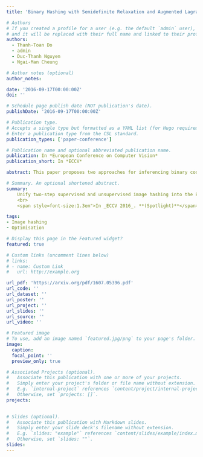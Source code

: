 ```yaml
---
title: 'Binary Hashing with Semidefinite Relaxation and Augmented Lagrangian'

# Authors
# If you created a profile for a user (e.g. the default `admin` user), write the username (folder name) here
# and it will be replaced with their full name and linked to their profile.
authors:
  - Thanh-Toan Do
  - admin
  - Duc-Thanh Nguyen
  - Ngai-Man Cheung

# Author notes (optional)
author_notes:

date: '2016-09-17T00:00:00Z'
doi: ''

# Schedule page publish date (NOT publication's date).
publishDate: '2016-09-17T00:00:00Z'

# Publication type.
# Accepts a single type but formatted as a YAML list (for Hugo requirements).
# Enter a publication type from the CSL standard.
publication_types: ['paper-conference']

# Publication name and optional abbreviated publication name.
publication: In *European Conference on Computer Vision*
publication_short: In *ECCV*

abstract: This paper proposes two approaches for inferencing binary codes in two-step (supervised, unsupervised) hashing. We first introduce an unified formulation for both supervised and unsupervised hashing. Then, we cast the learning of one bit as a Binary Quadratic Problem (BQP). We propose two approaches to solve BQP. In the first approach, we relax BQP as a semidefinite programming problem which its global optimum can be achieved. We theoretically prove that the objective value of the binary solution achieved by this approach is well bounded. In the second approach, we propose an augmented Lagrangian based approach to solve BQP directly without relaxing the binary constraint. Experimental results on three benchmark datasets show that our proposed methods compare favorably with the state of the art.

# Summary. An optional shortened abstract.
summary: 
    Unify two-step supervised and unsupervised image hashing into the Binary Quadratic Problem, then propose 2 solvers Semidefinite relaxation and Augmented Lagrangian
    <br> 
    <span style=font-size:1.3em">In _ECCV 2016_. **(Spotlight)**</span>

tags: 
- Image hashing
- Optimisation

# Display this page in the Featured widget?
featured: true

# Custom links (uncomment lines below)
# links:
# - name: Custom Link
#   url: http://example.org

url_pdf: 'https://arxiv.org/pdf/1607.05396.pdf'
url_code: ''
url_dataset: ''
url_poster: ''
url_project: ''
url_slides: ''
url_source: ''
url_video: ''

# Featured image
# To use, add an image named `featured.jpg/png` to your page's folder.
image:
  caption: 
  focal_point: ''
  preview_only: true

# Associated Projects (optional).
#   Associate this publication with one or more of your projects.
#   Simply enter your project's folder or file name without extension.
#   E.g. `internal-project` references `content/project/internal-project/index.md`.
#   Otherwise, set `projects: []`.
projects:
  

# Slides (optional).
#   Associate this publication with Markdown slides.
#   Simply enter your slide deck's filename without extension.
#   E.g. `slides: "example"` references `content/slides/example/index.md`.
#   Otherwise, set `slides: ""`.
slides: 
---
```


<!-- {{% callout note %}}
Click the _Cite_ button above to demo the feature to enable visitors to import publication metadata into their reference management software.
{{% /callout %}} -->

<!-- {{% callout note %}}
Create your slides in Markdown - click the _Slides_ button to check out the example.
{{% /callout %}} -->

<!-- Add the publication's **full text** or **supplementary notes** here. You can use rich formatting such as including [code, math, and images](https://docs.hugoblox.com/content/writing-markdown-latex/). -->
